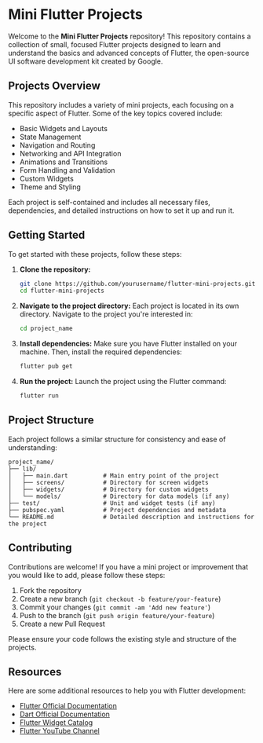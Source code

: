 # Mini Flutter Projects

Welcome to the **Mini Flutter Projects** repository! This repository contains a collection of small, focused Flutter projects designed to  learn and understand the basics and advanced concepts of Flutter, the open-source UI software development kit created by Google.

## Projects Overview

This repository includes a variety of mini projects, each focusing on a specific aspect of Flutter. Some of the key topics covered include:

- Basic Widgets and Layouts
- State Management
- Navigation and Routing
- Networking and API Integration
- Animations and Transitions
- Form Handling and Validation
- Custom Widgets
- Theme and Styling

Each project is self-contained and includes all necessary files, dependencies, and detailed instructions on how to set it up and run it.

## Getting Started

To get started with these projects, follow these steps:

1. **Clone the repository:**
   ```bash
   git clone https://github.com/yourusername/flutter-mini-projects.git
   cd flutter-mini-projects
   ```

2. **Navigate to the project directory:**
   Each project is located in its own directory. Navigate to the project you're interested in:
   ```bash
   cd project_name
   ```

3. **Install dependencies:**
   Make sure you have Flutter installed on your machine. Then, install the required dependencies:
   ```bash
   flutter pub get
   ```

4. **Run the project:**
   Launch the project using the Flutter command:
   ```bash
   flutter run
   ```

## Project Structure

Each project follows a similar structure for consistency and ease of understanding:
```
project_name/
├── lib/
│   ├── main.dart          # Main entry point of the project
│   ├── screens/           # Directory for screen widgets
│   ├── widgets/           # Directory for custom widgets
│   └── models/            # Directory for data models (if any)
├── test/                  # Unit and widget tests (if any)
├── pubspec.yaml           # Project dependencies and metadata
└── README.md              # Detailed description and instructions for the project
```

## Contributing

Contributions are welcome! If you have a mini project or improvement that you would like to add, please follow these steps:

1. Fork the repository
2. Create a new branch (`git checkout -b feature/your-feature`)
3. Commit your changes (`git commit -am 'Add new feature'`)
4. Push to the branch (`git push origin feature/your-feature`)
5. Create a new Pull Request

Please ensure your code follows the existing style and structure of the projects.

## Resources

Here are some additional resources to help you with Flutter development:

- [Flutter Official Documentation](https://flutter.dev/docs)
- [Dart Official Documentation](https://dart.dev/guides)
- [Flutter Widget Catalog](https://flutter.dev/docs/development/ui/widgets)
- [Flutter YouTube Channel](https://www.youtube.com/flutterdev)

